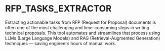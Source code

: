 # RFP_TASKS_EXTRACTOR
Extracting actionable tasks from RFP (Request for Proposal) documents is often one of the most challenging and time-consuming steps in writing technical proposals. This tool automates and streamlines that process using LLMs (Large Language Models) and RAG (Retrieval-Augmented Generation) techniques — saving engineers hours of manual work.
